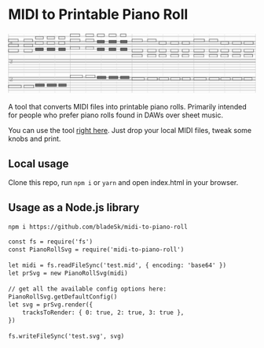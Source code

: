 # MIDI to Printable Piano Roll

![Piano roll example](misc/preview@2x.png)

A tool that converts MIDI files into printable piano rolls. Primarily intended for people who prefer piano rolls found in DAWs over sheet music.

You can use the tool [right here](https://bladeSk.github.io/midi-to-piano-roll). Just drop your local MIDI files, tweak some knobs and print.

## Local usage

Clone this repo, run `npm i` or `yarn` and open index.html in your browser.

## Usage as a Node.js library

`npm i https://github.com/bladeSk/midi-to-piano-roll`

```
const fs = require('fs')
const PianoRollSvg = require('midi-to-piano-roll')

let midi = fs.readFileSync('test.mid', { encoding: 'base64' })
let prSvg = new PianoRollSvg(midi)

// get all the available config options here: PianoRollSvg.getDefaultConfig()
let svg = prSvg.render({
	tracksToRender: { 0: true, 2: true, 3: true },
})

fs.writeFileSync('test.svg', svg)
```